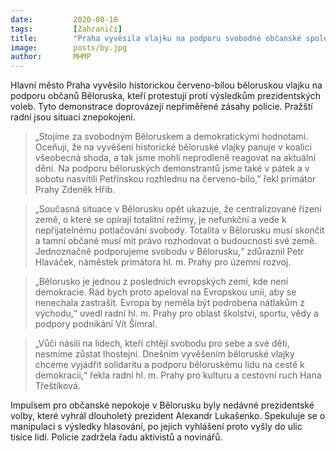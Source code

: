 ```yaml
---
date:         2020-08-18
tags:         [Zahraničí]
title:        "Praha vyvěsila vlajku na podporu svobodné občanské společnosti v Bělorusku"
image: 	      posts/by.jpg
author:       MHMP
---
```


Hlavní město Praha vyvěsilo historickou červeno-bílou běloruskou vlajku na podporu občanů Běloruska, kteří protestují proti výsledkům prezidentských voleb. Tyto demonstrace doprovázejí nepřiměřené zásahy policie. Pražští radní jsou situací znepokojeni.

> „Stojíme za svobodným Běloruskem a demokratickými hodnotami. Oceňuji, že na vyvěšení historické běloruské vlajky panuje v koalici všeobecná shoda, a tak jsme mohli neprodleně reagovat na aktuální dění. Na podporu běloruských demonstrantů jsme také v pátek a v sobotu nasvítili Petřínskou rozhlednu na červeno-bílo,” řekl primátor Prahy Zdeněk Hřib. 

> „Současná situace v Bělorusku opět ukazuje, že centralizované řízení země, o které se opírají totalitní režimy, je nefunkční a vede k nepřijatelnému potlačování svobody. Totalita v Bělorusku musí skončit a tamní občané musí mít právo rozhodovat o budoucnosti své země. Jednoznačně podporujeme svobodu v Bělorusku,“ zdůraznil Petr Hlaváček, náměstek primátora hl. m. Prahy pro územní rozvoj.

> „Bělorusko je jednou z posledních evropských zemí, kde není demokracie. Rád bych proto apeloval na Evropskou unii, aby se nenechala zastrašit. Evropa by neměla být podrobena nátlakům z východu,“ uvedl radní hl. m. Prahy pro oblast školství, sportu, vědy a podpory podnikání Vít Šimral.

> „Vůči násilí na lidech, kteří chtějí svobodu pro sebe a své děti, nesmíme zůstat lhostejní. Dnešním vyvěšením běloruské vlajky chceme vyjádřit solidaritu a podporu běloruskému lidu na cestě k demokracii,“ řekla radní hl. m. Prahy pro kulturu a cestovní ruch Hana Třeštíková.

Impulsem pro občanské nepokoje v Bělorusku byly nedávné prezidentské volby, které vyhrál dlouholetý prezident Alexandr Lukašenko. Spekuluje se o manipulaci s výsledky hlasování, po jejich vyhlášení proto vyšly do ulic tisíce lidí. Policie zadržela řadu aktivistů a novinářů.
